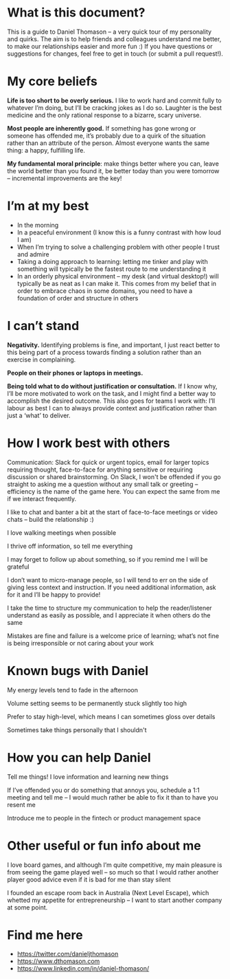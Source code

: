 # What is this document?
This is a guide to Daniel Thomason – a very quick tour of my personality and quirks. The aim is to help friends and colleagues understand me better, to make our relationships easier and more fun :) If you have questions or suggestions for changes, feel free to get in touch (or submit a pull request!).
# My core beliefs
**Life is too short to be overly serious.** I like to work hard and commit fully to whatever I’m doing, but I’ll be cracking jokes as I do so. Laughter is the best medicine and the only rational response to a bizarre, scary universe.

**Most people are inherently good.** If something has gone wrong or someone has offended me, it’s probably due to a quirk of the situation rather than an attribute of the person. Almost everyone wants the same thing: a happy, fulfilling life.

**My fundamental moral principle**: make things better where you can, leave the world better than you found it, be better today than you were tomorrow – incremental improvements are the key!
# I’m at my best
- In the morning
- In a peaceful environment (I know this is a funny contrast with how loud I am)
- When I’m trying to solve a challenging problem with other people I trust and admire
- Taking a doing approach to learning: letting me tinker and play with something will typically be the fastest route to me understanding it
- In an orderly physical environment – my desk (and virtual desktop!) will typically be as neat as I can make it. This comes from my belief that in order to embrace chaos in some domains, you need to have a foundation of order and structure in others
# I can’t stand
**Negativity.** Identifying problems is fine, and important, I just react better to this being part of a process towards finding a solution rather than an exercise in complaining.

**People on their phones or laptops in meetings.**

**Being told what to do without justification or consultation.** If I know why, I’ll be more motivated to work on the task, and I might find a better way to accomplish the desired outcome. This also goes for teams I work with: I’ll labour as best I can to always provide context and justification rather than just a ‘what’ to deliver.
# How I work best with others
Communication: Slack for quick or urgent topics, email for larger topics requiring thought, face-to-face for anything sensitive or requiring discussion or shared brainstorming.
On Slack, I won't be offended if you go straight to asking me a question without any small talk or greeting – efficiency is the name of the game here. You can expect the same from me if we interact frequently.

I like to chat and banter a bit at the start of face-to-face meetings or video chats – build the relationship :)

I love walking meetings when possible

I thrive off information, so tell me everything

I may forget to follow up about something, so if you remind me I will be grateful

I don’t want to micro-manage people, so I will tend to err on the side of giving less context and instruction. If you need additional information, ask for it and I’ll be happy to provide!

I take the time to structure my communication to help the reader/listener understand as easily as possible, and I appreciate it when others do the same

Mistakes are fine and failure is a welcome price of learning; what’s not fine is being irresponsible or not caring about your work
# Known bugs with Daniel
My energy levels tend to fade in the afternoon

Volume setting seems to be permanently stuck slightly too high

Prefer to stay high-level, which means I can sometimes gloss over details

Sometimes take things personally that I shouldn't
# How you can help Daniel
Tell me things! I love information and learning new things

If I’ve offended you or do something that annoys you, schedule a 1:1 meeting and tell me – I would much rather be able to fix it than to have you resent me

Introduce me to people in the fintech or product management space
# Other useful or fun info about me
I love board games, and although I’m quite competitive, my main pleasure is from seeing the game played well – so much so that I would rather another player good advice even if it is bad for me than stay silent

I founded an escape room back in Australia (Next Level Escape), which whetted my appetite for entrepreneurship – I want to start another company at some point.
# Find me here
* https://twitter.com/danieljthomason
* https://www.dthomason.com
* https://www.linkedin.com/in/daniel-thomason/
